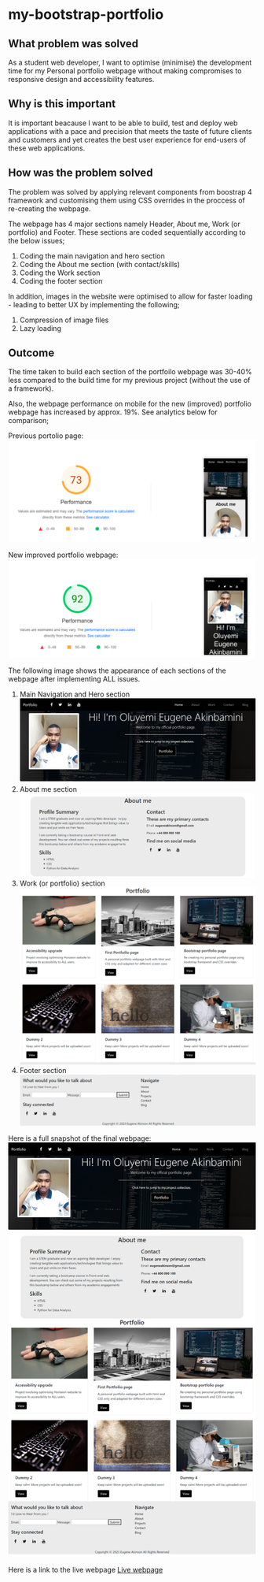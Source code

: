 # my-bootstrap-portfolio

## What problem was solved
As a student web developer, I want to optimise (minimise) the development time for my Personal portfolio webpage without making compromises to responsive design and accessibility features. 

## Why is this important
 It is important beacause I want to be able to build, test and deploy web applications with a pace and precision that meets the taste of future clients and customers and yet creates the best user experience for end-users of these web applications. 

 ## How was the problem solved
 The problem was solved by applying relevant components from boostrap 4 framework and customising them using CSS overrides in the proccess of re-creating the webpage. 

 The webpage has 4 major sections namely Header, About me, Work (or portfolio) and Footer. These sections are coded sequentially according to the below issues;

 1. Coding the main navigation and hero section 
 2. Coding the About me section (with contact/skills) 
 3. Coding the Work section 
 4. Coding the footer section 

 In addition, images in the website were optimised to allow for faster loading - leading to better UX by implementing the following; 
 1. Compression of image files
 2. Lazy loading


 ## Outcome 
 The time taken to build each section of the portfoilo webpage was 30-40% less compared to the build time for my previous project (without the use of a framework). 

 Also, the webpage performance on mobile for the new (improved) portfolio webpage has increased by approx. 19%. See analytics below for comparison;

 Previous portolio page:
![Previous portfolio](./assets/images/Page-performance-page-1.png)

 New improved portfolio webpage:
 ![Bootsrap portfolio](/assets/images/Page-performance-page-2.png)

 The following image shows the appearance of each sections of the webpage after implementing ALL issues. 

 1. Main Navigation and Hero section
 ![Navigation/Hero](./assets/images/Main%20navigation%20and%20Hero%20section.png)
 2. About me section
 ![About me (with skills and contact)](./assets/images/About%20section%2C%20skills%20(and%20contacts).png)
 3. Work (or portfolio) section
 ![Work](./assets/images/Work%20(or%20portfolio)%20section.png)
 4. Footer section 
 ![Footer](./assets/images/Footer%20section.png)

 Here is a full snapshot of the final webpage:![Final page](./assets/images/Full%20bootstrap%20webpage.png)

 Here is a link to the live webpage [Live webpage](https://eugieno.github.io/my-bootstrap-portfolio/)
